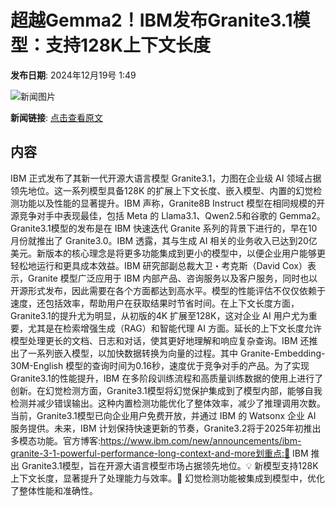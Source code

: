 # 超越Gemma2！​IBM发布Granite3.1模型：支持128K上下文长度

**发布日期**: 2024年12月19号 1:49

![新闻图片](https://upload.chinaz.com/2024/1219/6387019850574666674660292.png)

**新闻链接**: [点击查看原文](https://www.aibase.com/zh/news/14095)

## 内容

IBM 正式发布了其新一代开源大语言模型 Granite3.1，力图在企业级 AI 领域占据领先地位。这一系列模型具备128K 的扩展上下文长度、嵌入模型、内置的幻觉检测功能以及性能的显著提升。IBM 声称，Granite8B Instruct 模型在相同规模的开源竞争对手中表现最佳，包括 Meta 的 Llama3.1、Qwen2.5和谷歌的 Gemma2。Granite3.1模型的发布是在 IBM 快速迭代 Granite 系列的背景下进行的，早在10月份就推出了 Granite3.0。IBM 透露，其与生成 AI 相关的业务收入已达到20亿美元。新版本的核心理念是将更多功能集成到更小的模型中，以便企业用户能够更轻松地运行和更具成本效益。IBM 研究部副总裁大卫・考克斯（David Cox）表示，Granite 模型广泛应用于 IBM 内部产品、咨询服务以及客户服务，同时也以开源形式发布，因此需要在各个方面都达到高水平。模型的性能评估不仅仅依赖于速度，还包括效率，帮助用户在获取结果时节省时间。在上下文长度方面，Granite3.1的提升尤为明显，从初版的4K 扩展至128K，这对企业 AI 用户尤为重要，尤其是在检索增强生成（RAG）和智能代理 AI 方面。延长的上下文长度允许模型处理更长的文档、日志和对话，使其更好地理解和响应复杂查询。IBM 还推出了一系列嵌入模型，以加快数据转换为向量的过程。其中 Granite-Embedding-30M-English 模型的查询时间为0.16秒，速度优于竞争对手的产品。为了实现 Granite3.1的性能提升，IBM 在多阶段训练流程和高质量训练数据的使用上进行了创新。在幻觉检测方面，Granite3.1模型将幻觉保护集成到了模型内部，能够自我检测并减少错误输出。这种内置检测功能优化了整体效率，减少了推理调用次数。当前，Granite3.1模型已向企业用户免费开放，并通过 IBM 的 Watsonx 企业 AI 服务提供。未来，IBM 计划保持快速更新的节奏，Granite3.2将于2025年初推出多模态功能。官方博客:https://www.ibm.com/new/announcements/ibm-granite-3-1-powerful-performance-long-context-and-more划重点:🌟 IBM 推出 Granite3.1模型，旨在开源大语言模型市场占据领先地位。💡 新模型支持128K 上下文长度，显著提升了处理能力与效率。🚀 幻觉检测功能被集成到模型中，优化了整体性能和准确性。
